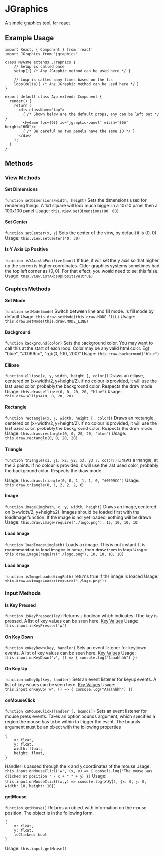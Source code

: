 # JGraphics
A simple graphics tool, for react


## Example Usage
```
import React, { Component } from 'react'
import JGraphics from "jgraphics"

class MyGame extends JGraphics {
    // Setup is called once
    setup(){ /* Any JGraphic method can be used here */ }

    // Loop is called many times based on the fps
    loop(delta){ /* Any JGraphic method can be used here */ }
}

export default class App extends Component {
  render() {
    return (
      <div className="App">
        { /* Shown below are the default props, any can be left out */ }
        <MyGame fps={60} id="jgraphic-panel" width="800" height="600"/>
        { /* Be careful no two panels have the same ID */ }
      </div>
    );
  }
}

```
## Methods
### View Methods
#### Set Dimensions
`function setDimensions(width, height)`
Sets the dimensions used for rendering things. A 1x1 square will look much
bigger in a 10x10 panel then a 100x100 panel
Usage: `this.view.setDimensions(80, 60)`

#### Set Center
`function setCenter(x, y)`
Sets the center of the view, by default it is (0, 0)
Usage: `this.view.setCenter(40, 30)`

#### Is Y Axis Up Positive
`function isYAxisUpPositive(bool)`
If true, it will set the y axis so that higher up the screen is higher
coordinates. Older graphics systems sometimes had the top left corner as (0, 0).
For that effect, you would need to set this false.
Usage: `this.view.isYAxisUpPositive(true)`


### Graphics Methods
#### Set Mode
`function setMode(mode)`
Switch between line and fill mode. Is fill mode by default
Usage: `this.draw.setMode(this.draw.MODE_FILL)`
Usage: `this.draw.setMode(this.draw.MODE_LINE)`

#### Background
`function background(color)`
Sets the background color. You may want to call this at the start of each loop.
Color may be any valid html color. Eg) "blue", "#0099cc", "rgb(0, 100, 200)"
Usage: `this.draw.background("blue")`

#### Ellipse
`function ellipse(x, y, width, height [, color])`
Draws an ellipse, centered on (x+width/2, y+height/2). If no colour is provided,
it will use the last used color, probably the background color. Respects the draw mode
Usage: `this.draw.ellipse(0, 0, 20, 20, "blue")`
Usage: `this.draw.ellipse(0, 0, 20, 20)`

#### Rectangle
`function rectangle(x, y, width, height [, color])`
Draws an rectangle, centered on (x+width/2, y+height/2). If no colour is provided,
it will use the last used color, probably the background color. Respects the
draw mode
Usage: `this.draw.rectangle(0, 0, 20, 20, "blue")`
Usage: `this.draw.rectangle(0, 0, 20, 20)`

#### Triangle
`function triangle(x1, y1, x2, y2, x3, y3 [, color])`
Draws a triangle, at the 3 points. If no colour is provided, it will use the
last used color, probably the background color. Respects the draw mode

Usage: `this.draw.triangle(0, 0, 1, 1, 1, 0, "#0099CC")`
Usage: `this.draw.triangle(0, 0, 2, 2, 2, 0)`

#### Image
`function image(imgPath, x, y, width, height)`
Draws an image, centered on (x+width/2, y+height/2). Images should be loaded
first with the loadImage function. If the image is not yet loaded, nothing will
be drawn
Usage: `this.draw.image(require("./logo.png"), 10, 10, 10, 10)`

#### Load Image
`function loadImage(imgPath)`
Loads an image. This is not instant. It is recommended to load images in setup,
then draw them in loop
Usage: `this.draw.image(require("./logo.png"), 10, 10, 10, 10)`

#### Load Image
`function isImageLoaded(imgPath)`
returns true if the image is loaded
Usage: `this.draw.isImageLoaded(require("./logo.png"))`


### Input Methods
#### Is Key Pressed
`function isKeyPressed(key)`
Returns a boolean which indicates if the key is pressed. A list of key values
can be seen here. [Key Values](https://developer.mozilla.org/en-US/docs/Web/API/KeyboardEvent/key/Key_Values)
Usage: `this.input.isKeyPressed('w')`

#### On Key Down
`function onKeyDown(key, handler)`
Sets an event listener for keydown events.
A list of key values can be seen here. [Key Values](https://developer.mozilla.org/en-US/docs/Web/API/KeyboardEvent/key/Key_Values)
Usage: `this.input.onKeyDown('w', () => { console.log("Aaaahhhh") })`
#### On Key Up
`function onKeyUp(key, handler)`
Sets an event listener for keyup events.
A list of key values can be seen here. [Key Values](https://developer.mozilla.org/en-US/docs/Web/API/KeyboardEvent/key/Key_Values)
Usage: `this.input.onKeyUp('w', () => { console.log("Aaaahhhh") })`

#### onMouseClick
`function onMouseClick(handler [, bounds])`
Sets an event listener for mouse press events. Takes an option bounds argument,
which specifies a region the mouse has to be within to trigger the event. The
bounds argument must be an object with the following properties
```
{
    x: float,
    y: float,
    width: float,
    height: float,
}
```
Handler is passed through the x and y coordinates of the mouse
Usage: `this.input.onMouseClick('w', (x, y) => { console.log("The mouse was clicked at position " + x + " " + y) })`
Usage: `this.input.onMouseClick((x,y) => console.log(`${x}:${y}`), {x: 0, y: 0, width: 10, height: 10})`

#### getMouse
`function getMouse()`
Returns an object with information on the mouse position. The object is in the
following form.
```
{
    x: float,
    y: float,
    isClicked: bool
}
```
Usage: `this.input.getMouse()`

